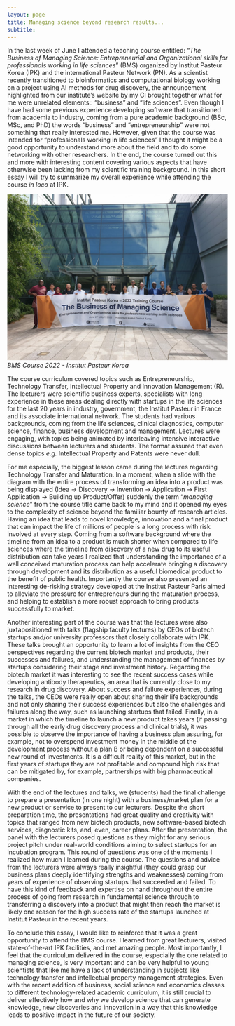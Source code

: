 ```yaml
---
layout: page
title: Managing science beyond research results...
subtitle: 
---
```


In the last week of June I attended a teaching course entitled: “_The Business of Managing Science: Entrepreneurial and Organizational skills for professionals working in life sciences_” (BMS) organized by Institut Pasteur Korea (IPK) and the international Pasteur Network (PN). As a scientist recently transitioned to bioinformatics and computational biology working on a project using AI methods for drug discovery, the announcement highlighted from our institute’s website  by my CI brought together what for me were unrelated elements:: “business” and “life sciences”. Even though I have had some previous experience developing software that transitioned from academia to industry, coming from a pure academic background (BSc, MSc, and PhD) the words “business” and “entrepreneurship” were not something that really interested me. However, given that the course was intended for “professionals working in life sciences” I thought it might be a good opportunity to understand more about the field and to do some networking with other researchers. In the end, the course turned out this and more with interesting content covering various aspects that have otherwise been lacking from my scientific training background. In this short essay I will try to summarize my overall experience while attending the course _in loco_ at IPK.

![BMS Course 2022 - Institut Pasteur Korea](/img/reviews/bms2022.jpg)
*BMS Course 2022 - Institut Pasteur Korea*

The course curriculum covered topics such as Entrepreneurship, Technology Transfer, Intellectual Property and Innovation  Management (R). The lecturers were scientific business experts, specialists with long experience in these areas dealing directly with startups in the life sciences for the last 20 years in industry, government, the Institut Pasteur in France and its associate international network. The students had various backgrounds, coming from the life sciences, clinical diagnostics, computer science, finance,  business development and management. Lectures were engaging, with topics being animated by interleaving intensive interactive discussions between lecturers and students. The format assured that even dense topics _e.g._ Intellectual Property and Patents were never dull.

For me especially, the biggest lesson came during the lectures regarding Technology Transfer and Maturation. In a moment, when a slide with the diagram with the entire process of transforming an idea into a product was being displayed (Idea → Discovery → Invention → Application → First Application → Building up Product/Offer) suddenly the term “_managing science_” from the course title came back to my mind and it opened my eyes to the complexity of science beyond the familiar bounty of research articles. Having an idea that leads to novel knowledge, innovation and a final product that can impact the life of millions of people is a long process with risk involved at every step. Coming from a software background where the timeline from an idea to a product is much shorter when compared to  life sciences where the timeline from discovery of a new drug to its useful distribution can take years I realized that understanding the importance of a well conceived maturation process can help accelerate bringing a discovery through development and its distribution as a useful biomedical product to the benefit of public health. Importantly the course also presented an interesting de-risking strategy developed at the Institut Pasteur Paris aimed to alleviate the pressure for entrepreneurs during the maturation process, and helping to establish a more robust approach to bring products successfully to market.

Another interesting part of the course was that the lectures were also juxtapositioned with talks (flagship faculty lectures) by CEOs of biotech startups and/or university professors that closely collaborate with IPK. These talks brought an opportunity to learn a lot of insights from the CEO perspectives regarding the current biotech market and products, their successes and failures, and understanding the management of finances by startups considering their stage and investment history. Regarding the biotech market it was interesting to see the recent success cases while developing antibody therapeutics, an area that is currently close to my research in drug discovery. About success and failure experiences, during the talks, the CEOs were really open about sharing their life backgrounds and not only sharing their success experiences but also the challenges and failures along the way, such as launching startups that failed. Finally, in a market in which the timeline to launch a new product takes years (if passing through all the early drug discovery process and clinical trials), it was possible to observe the importance of having a business plan assuring, for example, not to overspend  investment money in the middle of the development process without a plan B or being dependent on a successful new round of investments. It is a difficult reality of this market, but in the first years of  startups they are not profitable and compound high risk that can be mitigated by, for example, partnerships with big pharmaceutical companies.

With the end of the lectures and talks, we (students) had the final challenge to prepare a presentation (in one night) with a business/market plan for a new product or service to present to our lecturers. Despite the short preparation time, the presentations had great quality and creativity with topics that ranged from new biotech products, new software-based biotech services, diagnostic kits, and, even, career plans. After the presentation, the panel with the lecturers posed questions as they might for any serious project pitch under real-world conditions aiming to select startups for an incubation program. This round of questions was one of the moments I realized how much I learned during the course. The questions and advice from the lecturers were always really insightful (they could grasp our business plans deeply identifying strengths and weaknesses) coming from years of experience of observing startups that succeeded and failed. To have this kind of feedback and expertise on hand throughout the entire process of going from research in fundamental science through to transferring a discovery into a product that might then reach the market is likely one reason for the high success rate of the startups launched at Institut Pasteur in the recent years.

To conclude this essay, I would like to reinforce that it was a great opportunity to attend the BMS course. I learned from great lecturers, visited state-of-the-art IPK facilities, and met amazing people. Most importantly, I feel that the curriculum delivered in the course, especially the one related to managing science, is very important and can be very helpful to young scientists that like me have a lack of understanding in subjects like technology transfer and intellectual property management strategies. Even with the recent addition of business, social science and economics classes to different technology-related academic curriculum, it is still crucial to deliver effectively how and why we develop science that can generate knowledge, new discoveries and innovation in a way that this knowledge leads to positive impact in the future of our society.